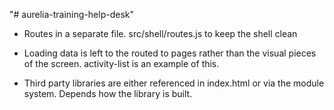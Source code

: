 "# aurelia-training-help-desk" 

- Routes in a separate file. src/shell/routes.js to keep the shell clean
- Loading data is left to the routed to pages rather than the visual pieces of the screen. activity-list is an example of this.

- Third party libraries are either referenced in index.html or via the module system. Depends how the library is built. 
